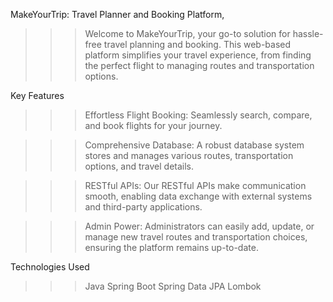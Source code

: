 MakeYourTrip: Travel Planner and Booking Platform,

>>> Welcome to MakeYourTrip, your go-to solution for hassle-free travel planning and booking. 
>>> This web-based platform simplifies your travel experience, from finding the perfect flight to managing routes and transportation options.

 
Key Features
>>> Effortless Flight Booking: Seamlessly search, compare, and book flights for your journey.

>>> Comprehensive Database: A robust database system stores and manages various routes, transportation options, and travel details.

>>> RESTful APIs: Our RESTful APIs make communication smooth, enabling data exchange with external systems and third-party applications.

>>> Admin Power: Administrators can easily add, update, or manage new travel routes and transportation choices, ensuring the platform remains up-to-date.


Technologies Used
>>> Java
>>> Spring Boot
>>> Spring Data JPA
>>> Lombok

